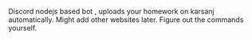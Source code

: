 Discord nodejs based bot , uploads your homework on karsanj automatically. Might add other websites later.
Figure out the commands yourself.

